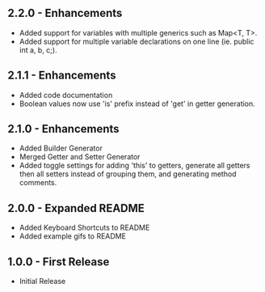 ## 2.2.0 - Enhancements
* Added support for variables with multiple generics such as Map<T, T>.
* Added support for multiple variable declarations on one line (ie. public int a, b, c;).

## 2.1.1 - Enhancements
* Added code documentation
* Boolean values now use 'is' prefix instead of 'get' in getter generation.

## 2.1.0 - Enhancements
* Added Builder Generator
* Merged Getter and Setter Generator
* Added toggle settings for adding 'this' to getters, generate all getters then all setters instead of grouping them, and generating method comments.

## 2.0.0 - Expanded README
* Added Keyboard Shortcuts to README
* Added example gifs to README

## 1.0.0 - First Release
* Initial Release
